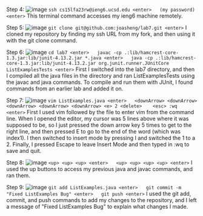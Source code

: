 Step 4:
![image](https://github.com/joasheng/cse15l-lab-reports/assets/125727125/beeb6fbd-915e-47ad-8a76-ed8e01276a0d)
``
ssh cs15lfa23rw@ieng6.ucsd.edu <enter>  
(my password) <enter>
``
This terminal command accesses my ieng6 machine remotely.

Step 5: 
![image](https://github.com/joasheng/cse15l-lab-reports/assets/125727125/55d2fbd0-3a15-423f-96d1-e0073b20d1a4)
``
git clone git@github.com:joasheng/lab7.git <enter>
``
I cloned my repository by finding my ssh URL from my fork, and then using it with the git clone command. 

Step 6:
![image](https://github.com/joasheng/cse15l-lab-reports/assets/125727125/dc52042d-17c8-4096-9b26-afb980c9fd6b)
``
cd lab7 <enter>  
javac -cp .:lib/hamcrest-core-1.3.jar:lib/junit-4.13.2.jar *.java <enter>  
java -cp .:lib/hamcrest-core-1.3.jar:lib/junit-4.13.2.jar org.junit.runner.JUnitCore ListExamplesTests <enter>
``
First I switched into the lab7 directory, and then I compiled all the java files in the directory and ran ListExamplesTests using the javac and java commands. To compile and run them with JUnit, I found commands from an earlier lab and added it on. 

Step 7:
![image](https://github.com/joasheng/cse15l-lab-reports/assets/125727125/549e25d8-279d-492a-8edf-e8ade5774c76)
``
vim ListExamples.java <enter>  
<downArrow> <downArrow> <downArrow> <downArrow> <downArrow> <e> 2 <delete>   
<esc> :wq <enter>
``
First I used vim followed by the file to enter vim from the command line. When I opened the editor, my cursor was 5 lines above where it was supposed to be, so I just pressed the down arrow key 5 times to get to the right line, and then pressed E to go to the end of the word (which was index1). I then switched to insert mode by pressing I and switched the 1 to a 2. Finally, I pressed Escape to leave Insert Mode and then typed in :wq to save and quit.

Step 8:
![image](https://github.com/joasheng/cse15l-lab-reports/assets/125727125/1189afe9-3ea4-4655-b2c7-5cb9217d8e5d)
``
<up> <up> <up> <enter>  
<up> <up> <up> <up> <enter>
``
I used the up buttons to access my previous java and javac commands, and ran them.

Step 9:
![image](https://github.com/joasheng/cse15l-lab-reports/assets/125727125/78c47f2d-f4de-47bc-9480-77dcd4f6e5a9)
``
git add ListExamples.java <enter>  
git commit -m "Fixed ListExamples Bug" <enter>  
git push <enter>
``
I used the git add, commit, and push commands to add my changes to the repository, and I left a message of "Fixed ListExamples Bug" to explain what changes I made.


